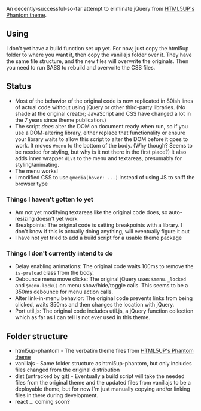An decently-successful-so-far attempt to eliminate jQuery from
[HTML5UP's Phantom theme](https://html5up.net/phantom).

## Using

I don't yet have a build function set up yet. For now, just copy the
html5up folder to where you want it, then copy the vanillajs folder
over it. They have the same file structure, and the new files will
overwrite the originals. Then you need to run SASS to rebuild and
overwrite the CSS files.

## Status

- Most of the behavior of the original code is now replicated in 80ish lines of actual code without using jQuery or other third-party libraries. (No shade at the original creator; JavaScript and CSS have changed a lot in the 7 years since theme publication.)
- The script _does_ alter the DOM on document ready when run, so if you use a DOM-altering library, either replace that functionality or ensure your library waits to allow this script to alter the DOM before it goes to work. It moves `#menu` to the bottom of the body. (Why though? Seems to be needed for styling, but why is it not there in the first place?) It also adds inner wrapper `div`s to the menu and textareas, presumably for styling/animating.
- The menu works!
- I modified CSS to
  use `@media(hover: ...)` instead of using JS to sniff the browser
  type

### Things I haven't gotten to yet

- Am not yet modifying textareas like the original code
  does, so auto-resizing doesn't yet work
- Breakpoints: The original code is setting breakpoints with a
  library. I don't know if this is actually doing anything, will
  eventually figure it out
- I have not yet tried to
  add a build script for a usable theme package

### Things I don't currently intend to do

- Delay enabling animations: The original code waits 100ms to remove the `is-preload` class from the body.
- Debounce menu move clicks: The original jQuery uses `$menu._locked` and `$menu.lock()` on menu show/hide/toggle calls. This seems to be a 350ms debounce for menu action calls.
- Alter link-in-menu behavior: The original code prevents links from being clicked, waits 350ms and then changes the location with jQuery.
- Port util.js: The original code includes util.js, a jQuery function collection which as far as I can tell is not ever used in this theme.

## Folder structure

- html5up-phantom - The verbatim theme files from [HTML5UP's Phantom
  theme](https://html5up.net/phantom)
- vanillajs - Same folder
  structure as html5up-phantom, but only includes files changed from
  the original distribution
- dist (untracked by git) - Eventually a
  build script will take the needed files from the original theme and
  the updated files from vanillajs to be a deployable theme, but for
  now I'm just manually copying and/or linking files in there during
  development.
- react ... coming soon?
